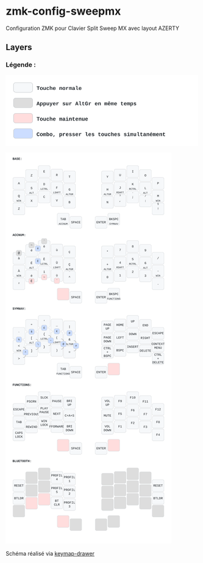 # zmk-config-sweepmx

Configuration ZMK pour Clavier Split Sweep MX avec layout AZERTY

## Layers

### Légende :

![legend](doc/legend.svg)

![layout_sweepmx](doc/sweepmx.svg)

Schéma réalisé via [keymap-drawer](https://github.com/caksoylar/keymap-drawer)
